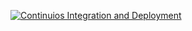 [![Continuios Integration and Deployment](https://github.com/mo2274/CI-CD-Example/actions/workflows/ci_cd.yaml/badge.svg?branch=main)](https://github.com/mo2274/CI-CD-Example/actions/workflows/ci_cd.yaml)
